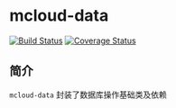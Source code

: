 # mcloud-data
[![Build Status](https://www.travis-ci.org/heyuxian/mcloud-data.svg?branch=master)](https://www.travis-ci.org/heyuxian/mcloud-data)
[![Coverage Status](https://coveralls.io/repos/github/heyuxian/mcloud-data/badge.svg?branch=master)](https://coveralls.io/github/heyuxian/mcloud-data?branch=master)
## 简介
`mcloud-data` 封装了数据库操作基础类及依赖
